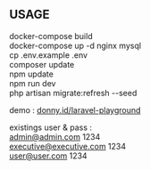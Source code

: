 ## USAGE
docker-compose build<br />
docker-compose up -d nginx mysql<br />
cp .env.example .env<br />
composer update<br />
npm update<br />
npm run dev<br />
php artisan migrate:refresh --seed<br />

demo : [donny.id/laravel-playground](https://donny.id/laravel-playground)<br />

existings user & pass :<br />
admin@admin.com 1234<br />
executive@executive.com 1234<br />
user@user.com 1234<br />